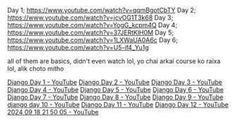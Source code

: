 Day 1; https://www.youtube.com/watch?v=qqmBgotCbTY
Day 2; https://www.youtube.com/watch?v=jcvOG1T3k68
Day 3; https://www.youtube.com/watch?v=YogG_kcpm4Q
Day 4; https://www.youtube.com/watch?v=37JERtKlH0M
Day 5; https://www.youtube.com/watch?v=1LXWaUA0A6c
Day 6; https://www.youtube.com/watch?v=U5-if4_Yu1g

all of them are basics, didn't even watch lol, yo chai arkai course ko raixa lol, alik choto mitho

[Django Day 1 - YouTube](https://www.youtube.com/watch?v=tVaPKi9kplk)
[Django Day 2 - YouTube](https://www.youtube.com/watch?v=jcNbQ05fSPM)
[Django Day 3 - YouTube](https://www.youtube.com/watch?v=1cQA1yC_Mto)
[Django Day 4 - YouTube](https://www.youtube.com/watch?v=pmii2zwoUdA)
[Django Day 5 - YouTube](https://www.youtube.com/watch?v=ay98NldW4j4)
[Django Day 6 - YouTube](https://www.youtube.com/watch?v=rcjbik1t32U)
[Django Day 7 - YouTube](https://www.youtube.com/watch?v=J49PDBd0jkU)
[Django Day 8 - YouTube](https://www.youtube.com/watch?v=U7C3wkJUaYw)
[Django Day 9 - YouTube](https://www.youtube.com/watch?v=BwpUGZissJM)
[django day 10 - YouTube](https://www.youtube.com/watch?v=zcYH6ytz6Bw)
[Django Day 11 - YouTube](https://www.youtube.com/watch?v=eCSEWxUrbNo)
[Django Day 12 - YouTube](https://www.youtube.com/watch?v=h49MNaUAf1U)
[2024 09 18 21 50 05 - YouTube](https://www.youtube.com/watch?v=51ZgabKszYs)

